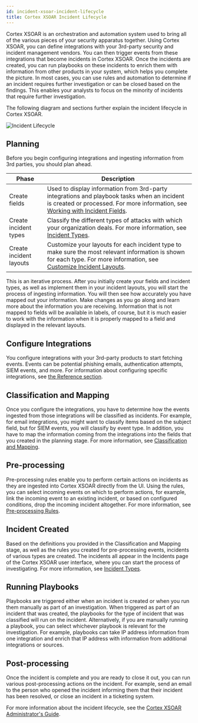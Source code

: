```yaml
---
id: incident-xsoar-incident-lifecycle
title: Cortex XSOAR Incident Lifecycle
---
```

Cortex XSOAR is an orchestration and automation system used to bring all of the various pieces of your security apparatus together. Using Cortex XSOAR, you can define integrations with your 3rd-party security and incident management vendors. You can then trigger events from these integrations that become incidents in Cortex XSOAR. Once the incidents are created, you can run playbooks on these incidents to enrich them with information from other products in your system, which helps you complete the picture. In most cases, you can use rules and automation to determine if an incident requires further investigation or can be closed based on the findings. This enables your analysts to focus on the minority of incidents that require further investigation. 

The following diagram and sections further explain the incident lifecycle in Cortex XSOAR.

![Incident Lifecycle](/doc_imgs/incidents/Incident_Lifecycle.png "Incident Lifecycle")

## Planning
Before you begin configuring integrations and ingesting information from 3rd parties, you should plan ahead. 

| Phase | Description | 
| ------ | ------ |
| Create fields | Used to display information from 3rd-party integrations and playbook tasks when an incident is created or processed. For more information, see [Working with Incident Fields](incident-fields).|
| Create incident types | Classify the different types of attacks with which your organization deals. For more information, see [Incident Types](incident-types). |
| Create incident layouts | Customize your layouts for each incident type to make sure the most relevant information is shown for each type. For more information, see [Customize Incident Layouts](incident-customize-incident-layout). |


This is an iterative process. After you initially create your fields and incident types, as well as implement them in your incident layouts, you will start the process of ingesting information. You will then see how accurately you have mapped out your information. Make changes as you go along and learn more about the information you are receiving. Information that is not mapped to fields will be available in labels, of course, but it is much easier to work with the information when it is properly mapped to a field and displayed in the relevant layouts.

## Configure Integrations
You configure integrations with your 3rd-party products to start fetching events. Events can be potential phishing emails, authentication attempts, SIEM events, and more. For information about configuring specific integrations, see [the Reference section](https://xsoar.pan.dev/docs/reference/index).

## Classification and Mapping
Once you configure the integrations, you have to determine how the events ingested from those integrations will be classified as incidents. For example, for email integrations, you might want to classify items based on the subject field, but for SIEM events, you will classify by event type. In addition, you have to map the information coming from the integrations into the fields that you created in the planning stage. For more information, see [Classification and Mapping](incident-classification-mapping).

## Pre-processing
Pre-processing rules enable you to perform certain actions on incidents as they are ingested into Cortex XSOAR directly from the UI. Using the rules, you can select incoming events on which to perform actions, for example, link the incoming event to an existing incident, or based on configured conditions, drop the incoming incident altogether. For more information, see [Pre-processing Rules](incident-pre-processing).

## Incident Created
Based on the definitions you provided in the Classification and Mapping stage, as well as the rules you created for pre-processing events, incidents of various types are created. The incidents all appear in the Incidents page of the Cortex XSOAR user interface, where you can start the process of investigating. For more information, see [Incident Types](incident-types).

## Running Playbooks
Playbooks are triggered either when an incident is created or when you run them manually as part of an investigation. When triggered as part of an incident that was created, the playbooks for the type of incident that was classified will run on the incident. Alternatively, if you are manually running a playbook, you can select whichever playbook is relevant for the investigation. For example, playbooks can take IP address information from one integration and enrich that IP address with information from additional integrations or sources. 

## Post-processing
Once the incident is complete and you are ready to close it out, you can run various post-processing actions on the incident. For example, send an email to the person who opened the incident informing them that their incident has been resolved, or close an incident in a ticketing system.

For more information about the incident lifecycle, see the [Cortex XSOAR Administrator's Guide](https://docs.paloaltonetworks.com/cortex/cortex-xsoar/6-8/cortex-xsoar-admin/incidents/incident-lifecycle).